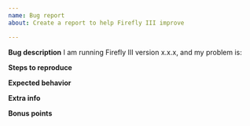 ```yaml
---
name: Bug report
about: Create a report to help Firefly III improve

---
```


**Bug description**
I am running Firefly III version x.x.x, and my problem is:

<!-- Replace the version and describe your problem or your issue will be closed. -->

**Steps to reproduce**
<!-- What do you need to do to trigger this bug? -->

**Expected behavior**
<!-- What do you expect to see after those steps? -->

**Extra info**
<!-- Please add extra info here, such as OS, browser, and the output from the /debug page of your Firefly III installation (click the version at the bottom). -->

**Bonus points**
<!-- Earn bonus points by:

- Post a stacktrace from your log files
- Add a screenshot
- Remember the human
-->